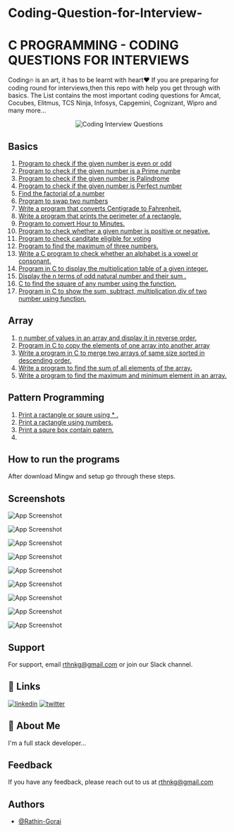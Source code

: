 # Coding-Question-for-Interview-
# C PROGRAMMING - CODING QUESTIONS FOR INTERVIEWS
Coding🔥 is an art, it has to be learnt with heart❤️ If you are preparing for coding round for interviews,then this repo with help you get through with basics. The List contains the most important coding questions for Amcat, Cocubes, Elitmus, TCS Ninja, Infosys, Capgemini, Cognizant, Wipro and many more...

<p align="center"><img src="https://camo.githubusercontent.com/feecdc2eaa56e41af01032ff52f7579cdc34780712c66131a9f0e534dd01e11b/68747470733a2f2f7777772e676f6f64636f72652e636f2e756b2f626c6f672f77702d636f6e74656e742f776562702d657870726573732f776562702d696d616765732f75706c6f6164732f323031392f30382f636f64696e672d76732d70726f6772616d6d696e672d322e6a70672e77656270" alt="Coding Interview Questions">


## Basics 
1. [Program to check if the given number is even or odd](/Basic/odd_even.c)
2. [Program to check if the given number is a Prime numbe](/Basic/prime_number.c)
3. [Program to check if the given number is Palindrome](/Basic/Palindrome.c)
4. [Program to check if the given number is Perfect number](/Basic/perfact_number.c)
5. [Find the factorial of a number](/Basic/factorial.c)
6. [Program to swap two numbers](/Basic/swap.c)
7. [Write a program that converts Centigrade to Fahrenheit.](/Basic/temprature.c)
8. [Write a program that prints the perimeter of a rectangle.](/Basic/Perimeter_ractangle.c)
9. [Program to convert Hour to Minutes.](/Basic/hour_to_minute.c)
10. [Program to check whether a given number is positive or negative.](/Basic/check_number.c)
11. [Program to check canditate eligible for voting](/Basic/voting.c)
12. [Program to find the maximum of three numbers.](/Basic/largest.c)
13. [Write a C program to check whether an alphabet is a vowel or consonant.](/Basic/)
14. [Program in C to display the multiplication table of a given integer.](/Basic/table.c)
15. [Display the n terms of odd natural number and their sum .](/Basic/sum_odd.c)
16. [C to find the square of any number using the function.](/Basic/squre.c)
17. [Program in C to show the sum, subtract, multiplication,div of two number using function.](/Basic/calculate.c)

## Array
1. [n number of values in an array and display it in reverse order.](/Array/Reverse.c)
2. [Program in C to copy the elements of one array into another array](/Array/copy.c)
3. [Write a program in C to merge two arrays of same size sorted in descending order.](/Array/marge.c)
4. [Write a program to find the sum of all elements of the array.](/Array/sum.c)
5. [Write a program to find the maximum and minimum element in an array.](/Array/maxmin.c)


## Pattern Programming 
1. [Print a ractangle or squre using * .](/Pattern/rac.c)
2. [Print a ractangle using numbers.](/Pattern/racnum.c)
3. [Print a squre box contain patern. ](Pattern/pat.c)
4. 


## How to run the programs

After download Mingw and setup go through these steps.

  
## Screenshots

![App Screenshot](https://github.com/Rathin-Gorai/C-Programming/blob/main/Steps/untitled1.png?raw=true)

![App Screenshot](https://github.com/Rathin-Gorai/C-Programming/blob/03b19ebf848052d1f4f16c83fd46c5d7b2e6b1d8/Steps/untitled2.png?raw=true)

![App Screenshot](https://github.com/Rathin-Gorai/C-Programming/blob/03b19ebf848052d1f4f16c83fd46c5d7b2e6b1d8/Steps/untitled3.png?raw=true)

![App Screenshot](https://github.com/Rathin-Gorai/C-Programming/blob/03b19ebf848052d1f4f16c83fd46c5d7b2e6b1d8/Steps/untitled4.png?raw=true)

![App Screenshot](https://github.com/Rathin-Gorai/C-Programming/blob/03b19ebf848052d1f4f16c83fd46c5d7b2e6b1d8/Steps/untitled5.png?raw=true)

![App Screenshot](https://github.com/Rathin-Gorai/C-Programming/blob/03b19ebf848052d1f4f16c83fd46c5d7b2e6b1d8/Steps/untitled6.png?raw=true)

![App Screenshot](https://github.com/Rathin-Gorai/C-Programming/blob/03b19ebf848052d1f4f16c83fd46c5d7b2e6b1d8/Steps/untitled7.png?raw=true)

![App Screenshot](https://github.com/Rathin-Gorai/C-Programming/blob/03b19ebf848052d1f4f16c83fd46c5d7b2e6b1d8/Steps/untitled8.png?raw=true)

![App Screenshot](https://github.com/Rathin-Gorai/C-Programming/blob/03b19ebf848052d1f4f16c83fd46c5d7b2e6b1d8/Steps/untitled9.png?raw=true)

## Support

For support, email rthnkg@gmail.com or join our Slack channel.

  
## 🔗 Links
[![linkedin](https://img.shields.io/badge/linkedin-0A66C2?style=for-the-badge&logo=linkedin&logoColor=white)](https://www.linkedin.com/in/rathin-gorai-6a9550198/)
[![twitter](https://img.shields.io/badge/twitter-1DA1F2?style=for-the-badge&logo=twitter&logoColor=white)](https://twitter.com/rathin_gorai)

  
## 🚀 About Me
I'm a full stack developer...

  
## Feedback

If you have any feedback, please reach out to us at rthnkg@gmail.com

  
## Authors

- [@Rathin-Gorai](https://github.com/Rathin-Gorai)

